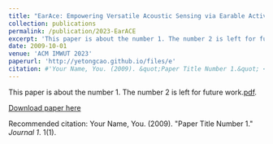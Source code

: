 ```yaml
---
title: "EarAce: Empowering Versatile Acoustic Sensing via Earable Active Noise Cancellation Platform"
collection: publications
permalink: /publication/2023-EarACE
excerpt: 'This paper is about the number 1. The number 2 is left for future work.'
date: 2009-10-01
venue: 'ACM IMWUT 2023'
paperurl: 'http://yetongcao.github.io/files/e'
citation: #'Your Name, You. (2009). &quot;Paper Title Number 1.&quot; <i>Journal 1</i>. 1(1).'
---
```

This paper is about the number 1. The number 2 is left for future work.[pdf](../assets/Curriculum_Vitae.pdf).

[Download paper here]([http://yetongcao.github.io/files/paper1.pdf](https://dl.acm.org/doi/abs/10.1145/3596242))

Recommended citation: Your Name, You. (2009). "Paper Title Number 1." <i>Journal 1</i>. 1(1).
